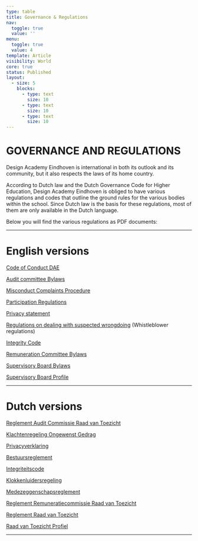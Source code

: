 ```yaml
---
type: table
title: Governance & Regulations
nav:
  toggle: true
  value: ''
menu:
  toggle: true
  value: 4
template: Article
visibility: World
core: true
status: Published
layout:
  - size: 5
    blocks:
      - type: text
        size: 10
      - type: text
        size: 10
      - type: text
        size: 10
---
```


# GOVERNANCE AND REGULATIONS 

Design Academy Eindhoven is international in both its outlook and its community, but it also respects the laws of its home country.

According to Dutch law and the Dutch Governance Code for Higher Education, Design Academy Eindhoven is obliged to have various regulations and codes that outline the ground rules for the various bodies within the school. Since Dutch law is the basis for these regulations, most of them are only available in the Dutch language.

Below you will find the various regulations as PDF documents:

---

# English versions

[Code of Conduct DAE](https://designacademyeindhoven.sharepoint.com/:b:/s/MediaforWebsite/EcbDUj9QbVxGpPqukB2ZSrIBY6LFgR0o0siwKr9PXC1Wtw?e=97ceei)

[Audit committee Bylaws](https://designacademyeindhoven.sharepoint.com/:b:/s/MediaforWebsite/EUEC9uD-7WVOrdXTyGHgnmQBpElegqlurwWyYnaDTX2Vqw?e=d0YWy2)

[Misconduct Complaints Procedure](https://designacademyeindhoven.sharepoint.com/:b:/s/MediaforWebsite/ETnM-QlNLNxMvkmVlRmQEEYBjuvqCf86jPI-JLXKKXlf2w?e=cOJBeK)

[Participation Regulations](https://designacademyeindhoven.sharepoint.com/:b:/s/MediaforWebsite/ESDjbjzviEdLuMPHJRuJXTwBDwzvvt1CuTyQ6yyiETG0MQ?e=gypcDK)

[Privacy statement](https://designacademyeindhoven.sharepoint.com/:b:/s/MediaforWebsite/EWkhqQRRwUJPqJwc_f3SvvIBq0BDWY4n1G5SY7mm4_zYUw?e=91Hth0) 

[Regulations on dealing with suspected wrongdoing](https://designacademyeindhoven.sharepoint.com/:b:/s/MediaforWebsite/ETgtkt-l599Br18wrohYNkgBeeXc2IXR_Pa5_E_Fu8VMHA?e=8eFtgk) (Whistleblower regulations) 

[Integrity Code](https://designacademyeindhoven.sharepoint.com/:b:/s/MediaforWebsite/EVP5OA3P2t1KsHBxzIttIGEBh0p1o67KR4KTBYwprqUHJw?e=F3Oelu)

[Remuneration Committee Bylaws](https://designacademyeindhoven.sharepoint.com/:b:/s/MediaforWebsite/ETth0K5bCgZKkWqvDO-9PHMBgd0b_b8iPUXDJ6QkopH3hQ?e=z84VeA)

[Supervisory Board Bylaws](https://designacademyeindhoven.sharepoint.com/:b:/s/MediaforWebsite/EUns2WN6kr1EmWidZI4dfGQBugs1bezwece_v8Y6hi7j8Q?e=t00Ty4)

[Supervisory Board Profile](https://designacademyeindhoven.sharepoint.com/:b:/s/MediaforWebsite/EdzT3aGS34REg3MI_7lKFzEBQzozjGOTrpz2MkvQSK6iEg?e=HMuhFE)

---

# Dutch versions

[Reglement Audit Commissie Raad van Toezicht](https://designacademyeindhoven.sharepoint.com/:b:/s/MediaforWebsite/EZHVSmGnJgpGhZ6hmSm8agABKM89bQb444tqmoCO0RnaYA?e=AwfcVv)

[Klachtenregeling Ongewenst Gedrag](https://designacademyeindhoven.sharepoint.com/:b:/s/MediaforWebsite/EZA_Qy65xZxLhU0XRDxWk5sBrHd0pFzluJ7R3xY4FxbHHg?e=YA1XMF)

[Privacyverklaring](https://designacademyeindhoven.sharepoint.com/:b:/s/MediaforWebsite/ETVAvTcr8sxDoUfx_UDG5DMByKDTvCtDK54ZdUXBHev4vA?e=YCU0AM)

[Bestuursreglement](https://designacademyeindhoven.sharepoint.com/:b:/s/MediaforWebsite/EVvyi_ok7gNBnuTZIOa75FcBz4uoe0-JENzyrkwUSx6nMQ?e=J3Yrur) 

[Integriteitscode](https://designacademyeindhoven.sharepoint.com/:b:/s/MediaforWebsite/EX7waOBd4HRNpQlxgJtGtFkB2gb-Ee08XjIvveBb6Kw4Pg?e=HPKg7n)

[Klokkenluidersregeling](https://designacademyeindhoven.sharepoint.com/:b:/s/MediaforWebsite/EWhtLDv-a0JPjW96qhzK8jkBf24AZRolOUGb7HSl9YDjCQ?e=D0AF0L)

[Medezeggenschapsreglement](https://designacademyeindhoven.sharepoint.com/:b:/s/MediaforWebsite/Eas7_bS5T9xKqWc0YZUbJJsBAYYFN4A2fQ_FAk9UhaqWgA?e=3V9Rcn)

[Reglement Remuneratiecommissie Raad van Toezicht](https://designacademyeindhoven.sharepoint.com/:b:/s/MediaforWebsite/EVQGvQm9vwpNnEAvbWJ9O-cB5r71W38MaOfQzwh_f-eoKQ?e=uzdzc4) 

[Reglement Raad van Toezicht](https://designacademyeindhoven.sharepoint.com/:b:/s/MediaforWebsite/EZHVwl1TIo1FiirSz87KUX0BiZA7ZDCOWlEBCNF0s1p7PA?e=kz3oHH)

[Raad van Toezicht Profiel](https://designacademyeindhoven.sharepoint.com/:b:/s/MediaforWebsite/EX2qwCsHg2ZFnuVVQ-jsqXUBiD49FG5sfOJw3sWyBMb4-w?e=qAwE46)

---
